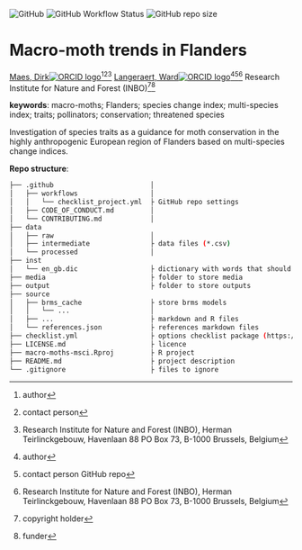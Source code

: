 <!-- badges: start -->
![GitHub](https://img.shields.io/github/license/inbo/macro-moths-msci)
![GitHub Workflow Status](https://img.shields.io/github/workflow/status/inbo/macro-moths-msci/check-project)
![GitHub repo size](https://img.shields.io/github/repo-size/inbo/macro-moths-msci)
<!-- badges: end -->

# Macro-moth trends in Flanders

[Maes, Dirk![ORCID logo](https://info.orcid.org/wp-content/uploads/2019/11/orcid_16x16.png)](https://orcid.org/https://orcid.org/0000-0002-7947-3788)[^aut][^cre][^INBO]
[Langeraert, Ward![ORCID logo](https://info.orcid.org/wp-content/uploads/2019/11/orcid_16x16.png)](https://orcid.org/https://orcid.org/0000-0002-5900-8109)[^aut][^cre2][^INBO]
Research Institute for Nature and Forest (INBO)[^cph][^fnd]

[^cph]: copyright holder
[^fnd]: funder
[^aut]: author
[^cre]: contact person
[^cre2]: contact person GitHub repo
[^INBO]: Research Institute for Nature and Forest (INBO), Herman Teirlinckgebouw, Havenlaan 88 PO Box 73, B-1000 Brussels, Belgium

**keywords**: macro-moths; Flanders; species change index; multi-species index; traits; pollinators; conservation; threatened species

<!-- community: inbo -->

<!-- description: start -->
Investigation of species traits as a guidance for moth conservation in the highly anthropogenic European region of Flanders based on multi-species change indices.
<!-- description: end -->

**Repo structure**:

```bash
├── .github                        │ 
│   ├── workflows                  │ 
│   │   └── checklist_project.yml  ├ GitHub repo settings
│   ├── CODE_OF_CONDUCT.md         │ 
│   └── CONTRIBUTING.md            │
├── data
│   ├── raw                        │
│   ├── intermediate               ├ data files (*.csv)
│   └── processed                  │
├── inst
│   └── en_gb.dic                  ├ dictionary with words that should not be checked
├── media                          ├ folder to store media
├── output                         ├ folder to store outputs
├── source
│   ├── brms_cache                 ├ store brms models 
│   │   └── ...                    │
│   ├── ...                        ├ markdown and R files
│   └── references.json            ├ references markdown files
├── checklist.yml                  ├ options checklist package (https://github.com/inbo/checklist)
├── LICENSE.md                     ├ licence
├── macro-moths-msci.Rproj         ├ R project
├── README.md                      ├ project description
└── .gitignore                     ├ files to ignore
```
